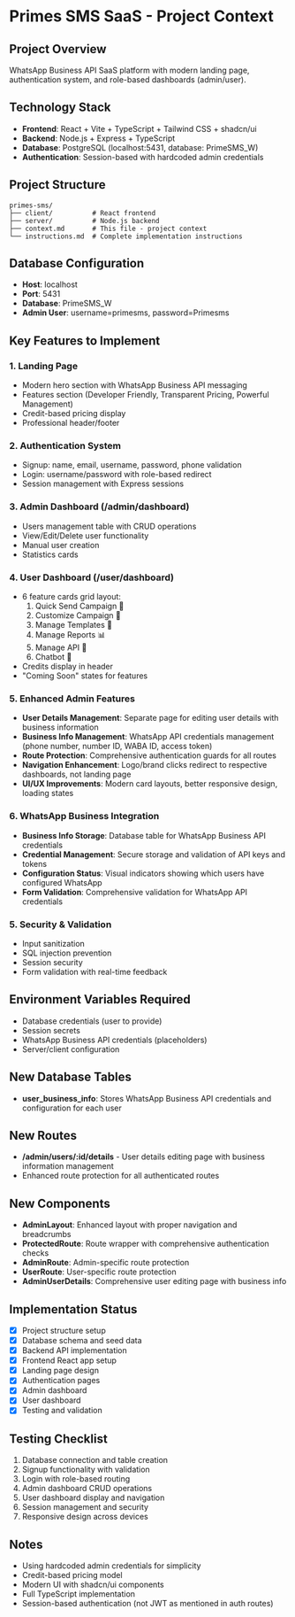 # Primes SMS SaaS - Project Context

## Project Overview
WhatsApp Business API SaaS platform with modern landing page, authentication system, and role-based dashboards (admin/user).

## Technology Stack
- **Frontend**: React + Vite + TypeScript + Tailwind CSS + shadcn/ui
- **Backend**: Node.js + Express + TypeScript
- **Database**: PostgreSQL (localhost:5431, database: PrimeSMS_W)
- **Authentication**: Session-based with hardcoded admin credentials

## Project Structure
```
primes-sms/
├── client/          # React frontend
├── server/          # Node.js backend
├── context.md       # This file - project context
└── instructions.md  # Complete implementation instructions
```

## Database Configuration
- **Host**: localhost
- **Port**: 5431
- **Database**: PrimeSMS_W
- **Admin User**: username=primesms, password=Primesms

## Key Features to Implement

### 1. Landing Page
- Modern hero section with WhatsApp Business API messaging
- Features section (Developer Friendly, Transparent Pricing, Powerful Management)
- Credit-based pricing display
- Professional header/footer

### 2. Authentication System
- Signup: name, email, username, password, phone validation
- Login: username/password with role-based redirect
- Session management with Express sessions

### 3. Admin Dashboard (/admin/dashboard)
- Users management table with CRUD operations
- View/Edit/Delete user functionality
- Manual user creation
- Statistics cards

### 4. User Dashboard (/user/dashboard)
- 6 feature cards grid layout:
  1. Quick Send Campaign 📨
  2. Customize Campaign 🎯
  3. Manage Templates 📝
  4. Manage Reports 📊
  5. Manage API 🔧
  6. Chatbot 🤖
- Credits display in header
- "Coming Soon" states for features

### 5. Enhanced Admin Features
- **User Details Management**: Separate page for editing user details with business information
- **Business Info Management**: WhatsApp API credentials management (phone number, number ID, WABA ID, access token)
- **Route Protection**: Comprehensive authentication guards for all routes
- **Navigation Enhancement**: Logo/brand clicks redirect to respective dashboards, not landing page
- **UI/UX Improvements**: Modern card layouts, better responsive design, loading states

### 6. WhatsApp Business Integration
- **Business Info Storage**: Database table for WhatsApp Business API credentials
- **Credential Management**: Secure storage and validation of API keys and tokens
- **Configuration Status**: Visual indicators showing which users have configured WhatsApp
- **Form Validation**: Comprehensive validation for WhatsApp API credentials

### 5. Security & Validation
- Input sanitization
- SQL injection prevention
- Session security
- Form validation with real-time feedback

## Environment Variables Required
- Database credentials (user to provide)
- Session secrets  
- WhatsApp Business API credentials (placeholders)
- Server/client configuration

## New Database Tables
- **user_business_info**: Stores WhatsApp Business API credentials and configuration for each user

## New Routes
- **/admin/users/:id/details** - User details editing page with business information management
- Enhanced route protection for all authenticated routes

## New Components
- **AdminLayout**: Enhanced layout with proper navigation and breadcrumbs
- **ProtectedRoute**: Route wrapper with comprehensive authentication checks
- **AdminRoute**: Admin-specific route protection
- **UserRoute**: User-specific route protection
- **AdminUserDetails**: Comprehensive user editing page with business info

## Implementation Status
- [x] Project structure setup
- [x] Database schema and seed data
- [x] Backend API implementation
- [x] Frontend React app setup
- [x] Landing page design
- [x] Authentication pages
- [x] Admin dashboard
- [x] User dashboard
- [x] Testing and validation

## Testing Checklist
1. Database connection and table creation
2. Signup functionality with validation
3. Login with role-based routing
4. Admin dashboard CRUD operations
5. User dashboard display and navigation
6. Session management and security
7. Responsive design across devices

## Notes
- Using hardcoded admin credentials for simplicity
- Credit-based pricing model
- Modern UI with shadcn/ui components
- Full TypeScript implementation
- Session-based authentication (not JWT as mentioned in auth routes)